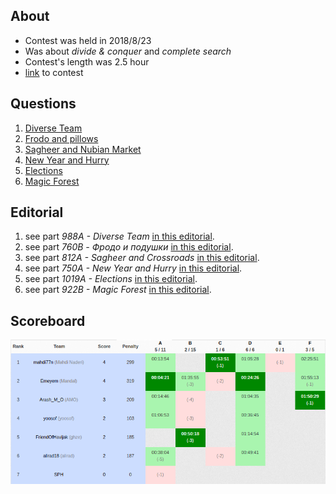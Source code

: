 ## About
* Contest was held in 2018/8/23
* Was about *divide & conquer* and *complete search*
* Contest's length was 2.5 hour
* [link](https://vjudge.net/contest/249461) to contest

## Questions
1. [Diverse Team](http://codeforces.com/problemset/problem/988/A)
2. [Frodo and pillows](http://codeforces.com/problemset/problem/760/B)
3. [Sagheer and Nubian Market](http://codeforces.com/problemset/problem/812/C)
4. [New Year and Hurry](http://codeforces.com/problemset/problem/750/A)
5. [Elections](http://codeforces.com/problemset/problem/1019/A)
6. [Magic Forest](http://codeforces.com/problemset/problem/922/B)

## Editorial
1. see part *988A - Diverse Team* [in this editorial](https://codeforces.com/blog/entry/59810).
2. see part *760B - Фродо и подушки* [in this editorial](http://codeforces.com/blog/entry/49946).
3. see part *812A - Sagheer and Crossroads* [in this editorial](http://codeforces.com/blog/entry/52318).
4. see part *750A - New Year and Hurry* [in this editorial](http://codeforces.com/blog/entry/49412).
4. see part *1019A - Elections* [in this editorial](https://codeforces.com/blog/entry/61161).
1. see part *922B - Magic Forest* [in this editorial](http://codeforces.com/blog/entry/57605).

## Scoreboard
![Alt text](scoreboard.png "Title")
